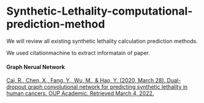# Synthetic-Lethality-computational-prediction-method


We will review all existing synthetic lethality calculation prediction methods.

We used citationmachine to extract informatain of paper.



#### Graph Nerual Network

[Cai, R., Chen, X., Fang, Y., Wu, M., &amp; Hao, Y. (2020, March 28). Dual-dropout graph convolutional network for predicting synthetic lethality in human cancers. OUP Academic. Retrieved March 4, 2022.](https://academic.oup.com/bioinformatics/article/36/16/4458/5813330?login=true)








